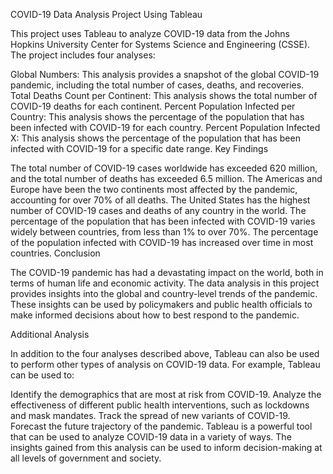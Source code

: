COVID-19 Data Analysis Project Using Tableau

This project uses Tableau to analyze COVID-19 data from the Johns Hopkins University Center for Systems Science and Engineering (CSSE). The project includes four analyses:

Global Numbers: This analysis provides a snapshot of the global COVID-19 pandemic, including the total number of cases, deaths, and recoveries.
Total Deaths Count per Continent: This analysis shows the total number of COVID-19 deaths for each continent.
Percent Population Infected per Country: This analysis shows the percentage of the population that has been infected with COVID-19 for each country.
Percent Population Infected X: This analysis shows the percentage of the population that has been infected with COVID-19 for a specific date range.
Key Findings

The total number of COVID-19 cases worldwide has exceeded 620 million, and the total number of deaths has exceeded 6.5 million.
The Americas and Europe have been the two continents most affected by the pandemic, accounting for over 70% of all deaths.
The United States has the highest number of COVID-19 cases and deaths of any country in the world.
The percentage of the population that has been infected with COVID-19 varies widely between countries, from less than 1% to over 70%.
The percentage of the population infected with COVID-19 has increased over time in most countries.
Conclusion

The COVID-19 pandemic has had a devastating impact on the world, both in terms of human life and economic activity. The data analysis in this project provides insights into the global and country-level trends of the pandemic. These insights can be used by policymakers and public health officials to make informed decisions about how to best respond to the pandemic.

Additional Analysis

In addition to the four analyses described above, Tableau can also be used to perform other types of analysis on COVID-19 data. For example, Tableau can be used to:

Identify the demographics that are most at risk from COVID-19.
Analyze the effectiveness of different public health interventions, such as lockdowns and mask mandates.
Track the spread of new variants of COVID-19.
Forecast the future trajectory of the pandemic.
Tableau is a powerful tool that can be used to analyze COVID-19 data in a variety of ways. The insights gained from this analysis can be used to inform decision-making at all levels of government and society.
